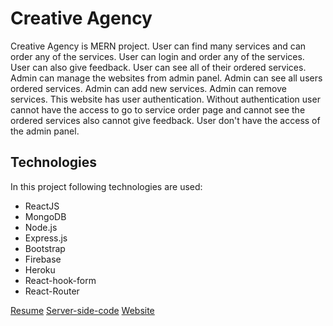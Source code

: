 # Creative Agency

Creative Agency is MERN project. User can find many services and can order any of the services. User can login and order any of the services. User can also give feedback. User can see all of their ordered services. 
Admin can manage the websites from admin panel. Admin can see all users ordered services. Admin can add new services. Admin can remove services.
This website has user authentication. Without authentication user cannot have the access to go to service order page and cannot see the ordered services also cannot give feedback.
User don't have the access of the admin panel.

## Technologies

In this project following technologies are used:
* ReactJS
* MongoDB
* Node.js
* Express.js
* Bootstrap
* Firebase
* Heroku
* React-hook-form 
* React-Router

[Resume](https://drive.google.com/file/d/1UZuM4RjUmLMNS9eqyeSiSOC02tR1nicv/view)
[Server-side-code](https://github.com/jinglad/creative-agenct-backend)
[Website](https://creative-agency-f57e2.web.app)